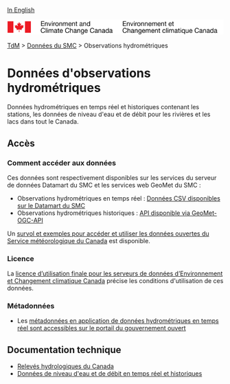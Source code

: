 [In English](readme_hydrometric_en.md)

![ECCC logo](../../img_eccc-logo.png)

[TdM](../../readme_fr.md) > [Données du SMC](../readme_fr.md) > Observations hydrométriques

# Données d'observations hydrométriques

Données hydrométriques en temps réel et historiques contenant les stations, les données de niveau d'eau et de débit pour les rivières et les lacs dans tout le Canada.

## Accès

### Comment accéder aux données

Ces données sont respectivement disponibles sur les services du serveur de données Datamart du SMC et les services web GeoMet du SMC :

* Observations hydrométriques en temps réel : [Données CSV disponibles sur le Datamart du SMC](readme_hydrometric-datamart_fr.md) 
* Observations hydrométriques historiques : [API disponible via GeoMet-OGC-API](../../msc-geomet/readme_fr.md)

Un [survol et exemples pour accéder et utiliser les données ouvertes du Service météorologique du Canada](../../usage/readme_fr.md) est disponible.

### Licence

La [licence d’utilisation finale pour les serveurs de données d’Environnement et Changement climatique Canada](../../licence/readme_fr.md) précise les conditions d'utilisation de ces données.

### Métadonnées

* Les [métadonnées en application de données hydrométriques en temps réel  sont accessibles sur le portail du gouvernement ouvert](https://ouvert.canada.ca/data/fr/dataset/ef2161a8-b01d-4dfb-ad00-1a70f7c4073b)

## Documentation technique

* [Relevés hydrologiques du Canada](https://www.canada.ca/fr/environnement-changement-climatique/services/eau-apercu/volume/surveillance/releves.html)
* [Données de niveau d'eau et de débit en temps réel et historiques](https://eau.ec.gc.ca/)
